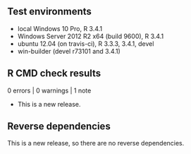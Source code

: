 ## Test environments
* local Windows 10 Pro, R 3.4.1
* Windows Server 2012 R2 x64 (build 9600), R 3.4.1
* ubuntu 12.04 (on travis-ci), R 3.3.3, 3.4.1, devel
* win-builder (devel r73101 and 3.4.1)

## R CMD check results

0 errors | 0 warnings | 1 note

* This is a new release.

## Reverse dependencies

This is a new release, so there are no reverse dependencies.
